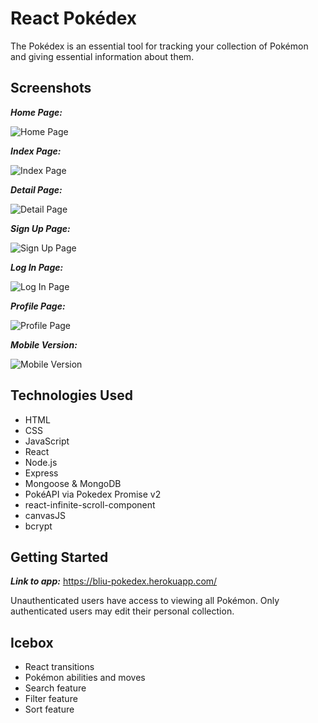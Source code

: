 React Pokédex
=============

The Pokédex is an essential tool for tracking your collection of Pokémon and giving essential information about them.


Screenshots
-----------

**_Home Page:_**

![](https://i.imgur.com/5TgLvVb.png "Home Page")

**_Index Page:_**

![](https://i.imgur.com/WOuvB6o.png "Index Page")

**_Detail Page:_**

![](https://i.imgur.com/PHF1gsx.png "Detail Page")

**_Sign Up Page:_**

![](https://i.imgur.com/W4TRnqP.png "Sign Up Page")

**_Log In Page:_**

![](https://i.imgur.com/XrwKRbT.png "Log In Page")

**_Profile Page:_**

![](https://i.imgur.com/fU4VOPM.png "Profile Page")

**_Mobile Version:_**

![](https://i.imgur.com/Igh36RU.png "Mobile Version")


Technologies Used
-----------------

* HTML
* CSS
* JavaScript
* React
* Node.js
* Express
* Mongoose & MongoDB
* PokéAPI via Pokedex Promise v2
* react-infinite-scroll-component
* canvasJS
* bcrypt


Getting Started
---------------

**_Link to app:_** https://bliu-pokedex.herokuapp.com/

Unauthenticated users have access to viewing all Pokémon. Only authenticated users may edit their personal collection.


Icebox
------

* React transitions
* Pokémon abilities and moves
* Search feature
* Filter feature
* Sort feature